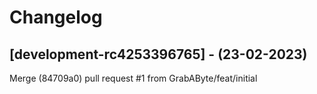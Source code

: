 # Changelog

## [development-rc4253396765] - (23-02-2023)
Merge (84709a0) pull request #1 from GrabAByte/feat/initial

